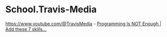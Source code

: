 # School.Travis-Media
https://www.youtube.com/@TravisMedia - [Programming Is NOT Enough | Add these 7 skills…](https://youtu.be/S2GfjaTbJa4)
